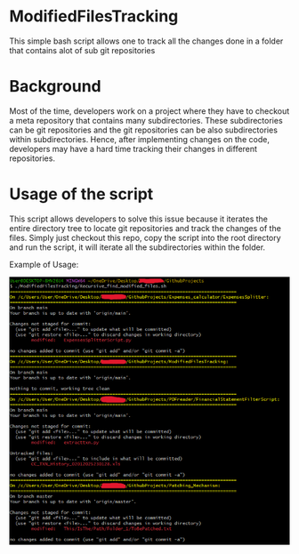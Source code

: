 # ModifiedFilesTracking
This simple bash script allows one to track all the changes done in a folder that contains alot of sub git repositories

# Background
Most of the time, developers work on a project where they have to checkout a meta repository that contains many subdirectories. These subdirectories can be git repositories and the git repositories can be also subdirectories within subdirectories. Hence, after implementing changes on the code, developers may have a hard time tracking their changes in different repositories.

# Usage of the script
This script allows developers to solve this issue because it iterates the entire directory tree to locate git repositories and track the changes of the files.
Simply just checkout this repo, copy the script into the root directory and run the script, it will iterate all the subdirectories within the folder.

Example of Usage:

![Script_Output](./Images/Modified_files.png)
